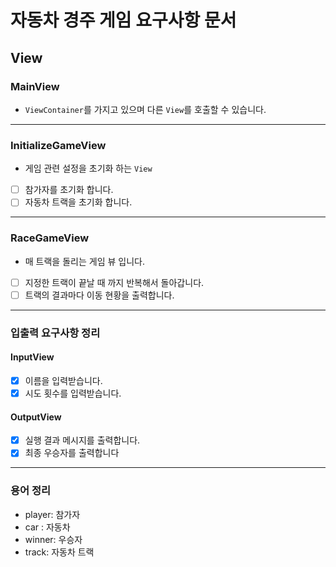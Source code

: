# 자동차 경주 게임 요구사항 문서

## View

### MainView

- `ViewContainer`를 가지고 있으며 다른 `View`를 호출할 수 있습니다.

---

### InitializeGameView

- 게임 관련 설정을 초기화 하는 `View`

- [ ] 참가자를 초기화 합니다.
- [ ] 자동차 트랙을 초기화 합니다.

--- 

### RaceGameView

- 매 트랙을 돌리는 게임 뷰 입니다.

- [ ] 지정한 트랙이 끝날 때 까지 반복해서 돌아갑니다.
- [ ] 트랙의 결과마다 이동 현황을 출력합니다.

---

### 입출력 요구사항 정리

#### InputView

- [X] 이름을 입력받습니다.
- [X] 시도 횟수를 입력받습니다.

#### OutputView

- [X] 실행 결과 메시지를 출력합니다.
- [X] 최종 우승자를 출력합니다

--- 

### 용어 정리

- player: 참가자
- car : 자동차
- winner: 우승자
- track: 자동차 트랙